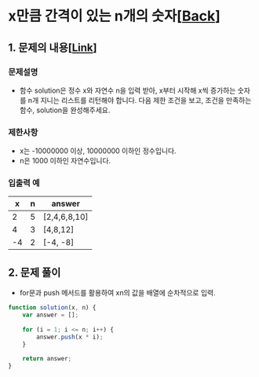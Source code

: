# x만큼 간격이 있는 n개의 숫자[[Back](README.md)]

## 1. 문제의 내용[[Link](https://programmers.co.kr/learn/courses/30/lessons/12954)]

### 문제설명
- 함수 solution은 정수 x와 자연수 n을 입력 받아, x부터 시작해 x씩 증가하는 숫자를 n개 지니는 리스트를 리턴해야 합니다. 다음 제한 조건을 보고, 조건을 만족하는 함수, solution을 완성해주세요.

### 제한사항
- x는 -10000000 이상, 10000000 이하인 정수입니다.
- n은 1000 이하인 자연수입니다.

### 입출력 예
| x  | n | answer       |
|----|---|--------------|
| 2  | 5 | [2,4,6,8,10] |
| 4  | 3 | [4,8,12]     |
| -4 | 2 | [-4, -8]     |

## 2. 문제 풀이
- for문과 push 메서드를 활용하여 xn의 값을 배열에 순차적으로 입력.

```JavaScript
function solution(x, n) {
    var answer = [];
    
    for (i = 1; i <= n; i++) {
        answer.push(x * i);
    }
    
    return answer;
}
```
